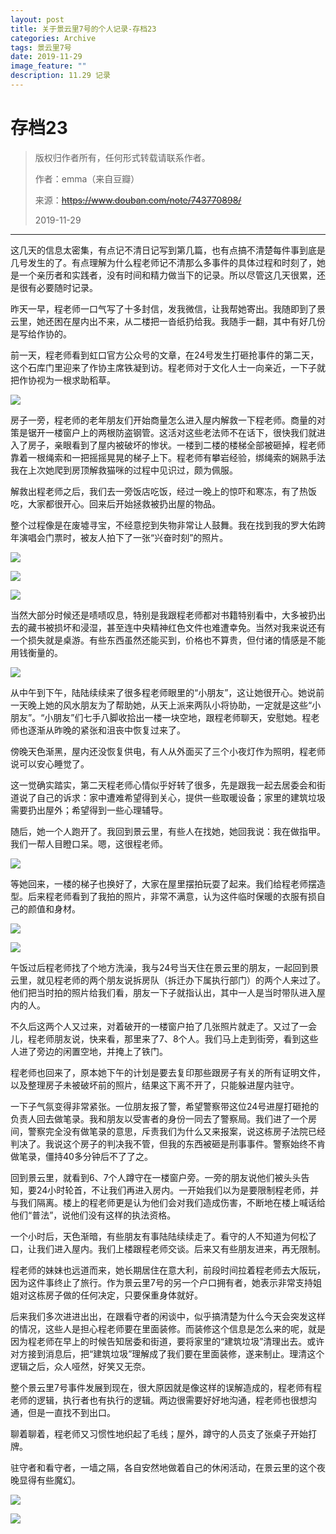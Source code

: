 ```yaml
---
layout: post
title: 关于景云里7号的个人记录-存档23
categories: Archive
tags: 景云里7号
date: 2019-11-29
image_feature: ""
description: 11.29 记录
---
```


# 存档23

> 版权归作者所有，任何形式转载请联系作者。
> 
> 作者：emma（来自豆瓣）
> 
> 来源：~~https://www.douban.com/note/743770898/~~
>
> 2019-11-29

---

这几天的信息太密集，有点记不清日记写到第几篇，也有点搞不清楚每件事到底是几号发生的了。有点理解为什么程老师记不清那么多事件的具体过程和时刻了，她是一个亲历者和实践者，没有时间和精力做当下的记录。所以尽管这几天很累，还是很有必要随时记录。

昨天一早，程老师一口气写了十多封信，发我微信，让我帮她寄出。我随即到了景云里，她还困在屋内出不来，从二楼把一沓纸扔给我。我随手一翻，其中有好几份是写给作协的。

前一天，程老师看到虹口官方公众号的文章，在24号发生打砸抢事件的第二天，这个石库门里迎来了作协主席铁凝到访。程老师对于文化人士一向亲近，一下子就把作协视为一根求助稻草。

![](https://ftp.bmp.ovh/imgs/2019/12/5717baccd7fab495.webp)

房子一旁，程老师的老年朋友们开始商量怎么进入屋内解救一下程老师。商量的对策是锯开一楼窗户上的两根防盗钢管。这活对这些老法师不在话下，很快我们就进入了房子，亲眼看到了屋内被破坏的惨状。一楼到二楼的楼梯全部被砸掉，程老师靠着一根绳索和一把摇摇晃晃的梯子上下。程老师有攀岩经验，绑绳索的娴熟手法我在上次她爬到房顶解救猫咪的过程中见识过，颇为佩服。

解救出程老师之后，我们去一旁饭店吃饭，经过一晚上的惊吓和寒冻，有了热饭吃，大家都很开心。回来后开始拯救被扔出屋的物品。

整个过程像是在废墟寻宝，不经意挖到失物非常让人鼓舞。我在找到我的罗大佑跨年演唱会门票时，被友人拍下了一张“兴奋时刻”的照片。

![](https://ftp.bmp.ovh/imgs/2019/12/1762307b77f4bff3.webp)

![](https://ftp.bmp.ovh/imgs/2019/12/dc90ad80d0870172.webp)

![](https://ftp.bmp.ovh/imgs/2019/12/e8bf422614f76914.webp)

当然大部分时候还是啧啧叹息，特别是我跟程老师都对书籍特别看中，大多被扔出去的藏书被损坏和浸湿，甚至连中央精神红色文件也难遭幸免。当然对我来说还有一个损失就是桌游。有些东西虽然还能买到，价格也不算贵，但付诸的情感是不能用钱衡量的。

![](https://ftp.bmp.ovh/imgs/2019/12/8406339c46067bec.webp)

从中午到下午，陆陆续续来了很多程老师眼里的“小朋友”，这让她很开心。她说前一天晚上她的风水朋友为了帮助她，从天上派来两队小将协助，一定就是这些“小朋友”。“小朋友”们七手八脚收拾出一楼一块空地，跟程老师聊天，安慰她。程老师也逐渐从昨晚的紧张和沮丧中恢复过来了。

傍晚天色渐黑，屋内还没恢复供电，有人从外面买了三个小夜灯作为照明，程老师说可以安心睡觉了。

这一觉确实踏实，第二天程老师心情似乎好转了很多，先是跟我一起去居委会和街道说了自己的诉求：家中遭难希望得到关心，提供一些取暖设备；家里的建筑垃圾需要扔出屋外；希望得到一些心理辅导。

随后，她一个人跑开了。我回到景云里，有些人在找她，她回我说：我在做指甲。我们一帮人目瞪口呆。嗯，这很程老师。

![](https://ftp.bmp.ovh/imgs/2019/12/b4b9e4899fe7813a.webp)

等她回来，一楼的梯子也换好了，大家在屋里摆拍玩耍了起来。我们给程老师摆造型。后来程老师看到了我拍的照片，非常不满意，认为这件临时保暖的衣服有损自己的颜值和身材。

![](https://ftp.bmp.ovh/imgs/2019/12/a7eca0e2a5bcffd8.webp)

![](https://ftp.bmp.ovh/imgs/2019/12/164d9e70ed5e60e2.webp)

午饭过后程老师找了个地方洗澡，我与24号当天住在景云里的朋友，一起回到景云里，就见程老师的两个朋友说拆房队（拆迁办下属执行部门）的两个人来过了。他们把当时拍的照片给我们看，朋友一下子就指认出，其中一人是当时带队进入屋内的人。

不久后这两个人又过来，对着破开的一楼窗户拍了几张照片就走了。又过了一会儿，程老师朋友说，快来看，那里来了7、8个人。我们马上走到街旁，看到这些人进了旁边的闲置空地，并掩上了铁门。

程老师也回来了，原本她下午的计划是要去复印那些跟房子有关的所有证明文件，以及整理房子未被破坏前的照片，结果这下离不开了，只能躲进屋内驻守。

一下子气氛变得非常紧张。一位朋友报了警，希望警察带这位24号进屋打砸抢的负责人回去做笔录。我和朋友以受害者的身份一同去了警察局。我们进了一个房间，警察完全没有做笔录的意思，斥责我们为什么又来报案，说这栋房子法院已经判决了。我说这个房子的判决我不管，但我的东西被砸是刑事事件。警察始终不肯做笔录，僵持40多分钟后不了了之。

回到景云里，就看到6、7个人蹲守在一楼窗户旁。一旁的朋友说他们被头头告知，要24小时轮首，不让我们再进入房内。一开始我们以为是要限制程老师，并与我们隔离。楼上的程老师更是认为他们会对我们造成伤害，不断地在楼上喊话给他们“普法”，说他们没有这样的执法资格。

一个小时后，天色渐暗，有些朋友有事陆陆续续走了。看守的人不知道为何松了口，让我们进入屋内。我们上楼跟程老师交谈。后来又有些朋友进来，再无限制。

程老师的妹妹也远道而来，她长期居住在意大利，前段时间拉着程老师去大阪玩，因为这件事终止了旅行。作为景云里7号的另一个户口拥有者，她表示非常支持姐姐对这栋房子做的任何决定，只要保重身体就好。

后来我们多次进进出出，在跟看守者的闲谈中，似乎搞清楚为什么今天会突发这样的情况，这些人是担心程老师要在里面装修。而装修这个信息是怎么来的呢，就是因为程老师在早上的时候告知居委和街道，要将家里的“建筑垃圾”清理出去。或许对方接到消息后，把“建筑垃圾”理解成了我们要在里面装修，遂来制止。理清这个逻辑之后，众人哑然，好笑又无奈。

整个景云里7号事件发展到现在，很大原因就是像这样的误解造成的，程老师有程老师的逻辑，执行者也有执行的逻辑。两边很需要好好地沟通，程老师也很想沟通，但是一直找不到出口。

聊着聊着，程老师又习惯性地织起了毛线；屋外，蹲守的人员支了张桌子开始打牌。

驻守者和看守者，一墙之隔，各自安然地做着自己的休闲活动，在景云里的这个夜晚显得有些魔幻。

![](https://ftp.bmp.ovh/imgs/2019/12/d92059d8a377ff44.webp)

![](https://ftp.bmp.ovh/imgs/2019/12/09a8dc05a7cfbac4.webp)